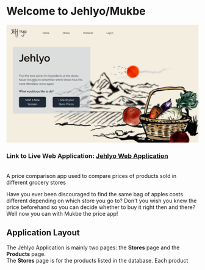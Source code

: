 # Welcome to Jehlyo/Mukbe
<img title="jehlyo hero" alt="Image of Jehlyo hero page" src="/src/assets/images/Jehlyo Landing.png">

### Link to Live Web Application: <a href="https://jehlyo.netlify.app/">Jehlyo Web Application</a>
</br>
A price comparison app used to compare prices of products sold in different grocery stores

Have you ever been discouraged to find the same bag of apples costs different depending on which store you go to?
Don't you wish you knew the price beforehand so you can decide whether to buy it right then and there?
Well now you can with Mukbe the price app!
</br>

## Application Layout

The Jehlyo Application is mainly two pages: the **Stores** page and the **Products** page.
</br>
The **Stores** page is for the products listed in the database.
Each product 

